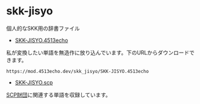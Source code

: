 # skk-jisyo

個人的なSKK用の辞書ファイル

- [SKK-JISYO.4513echo](./SKK-JISYO.4513echo)

私が変換したい単語を無造作に放り込んでいます。下のURLからダウンロードできます。

```
https://mod.4513echo.dev/skk_jisyo/SKK-JISYO.4513echo
```

- [SKK-JISYO.scp](./SKK-JISYO.scp)

[SCP財団](https://scp-jp.wikidot.com)に関連する単語を収録しています。
